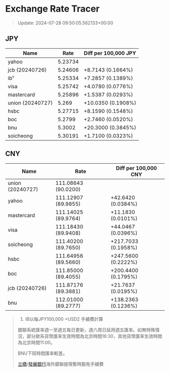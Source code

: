 # Exchange Rate Tracer

> Update: 2024-07-28 09:50:05.562133+00:00

## JPY

| Name             |    Rate | Diff per 100,000 JPY   |
|------------------|---------|------------------------|
| yahoo            | 5.23734 |                        |
| jcb (20240726)   | 5.24606 | +8.7143 (0.1664%)      |
| ib¹              | 5.25334 | +7.2857 (0.1389%)      |
| visa             | 5.25742 | +4.0780 (0.0776%)      |
| mastercard       | 5.25896 | +1.5387 (0.0293%)      |
| union (20240727) | 5.269   | +10.0350 (0.1908%)     |
| hsbc             | 5.27715 | +8.1590 (0.1548%)      |
| boc              | 5.2799  | +2.7460 (0.0520%)      |
| bnu              | 5.3002  | +20.3000 (0.3845%)     |
| soicheong        | 5.30191 | +1.7100 (0.0323%)      |

## CNY

| Name             | Rate                | Diff per 100,000 CNY   |
|------------------|---------------------|------------------------|
| union (20240727) | 111.08643	(90.0200) |                        |
| yahoo            | 111.12907	(89.9855) | +42.6420 (0.0384%)     |
| mastercard       | 111.14025	(89.9764) | +11.1830 (0.0101%)     |
| visa             | 111.18430	(89.9408) | +44.0467 (0.0396%)     |
| soicheong        | 111.40200	(89.7650) | +217.7033 (0.1958%)    |
| hsbc             | 111.64956	(89.5660) | +247.5600 (0.2222%)    |
| boc              | 111.85000	(89.4055) | +200.4400 (0.1795%)    |
| jcb (20240726)   | 111.87176	(89.3881) | +21.7637 (0.0195%)     |
| bnu              | 112.01000	(89.2777) | +138.2363 (0.1236%)    |


> 1. IB以每JPY100,000 +USD2 手續費計算
>
> 銀聯系統匯率週一至週五每日更新，週六周日延用週五匯率。如無特殊情況，部分歐系貨幣匯率生效時間為北京時間16:30，其他貨幣匯率生效時間為北京時間11:00。
>
> BNU下班時間匯率較差。
>
> [立橋](https://www.wlbank.com.mo/uploads/ueditor/file/20181211/1544536513900230.pdf)/[發展銀行](https://www.mdb.com.mo/Service_Charges_20230728.pdf)海外銀聯提現暫時豁免手續費

